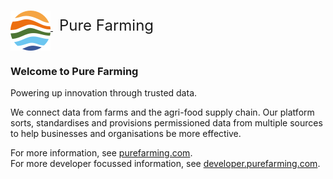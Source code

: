 <!-- PROJECT LOGO -->
<br />
<p>
  <a href="https://purefarming.com">
    <img src="/profile/pf_icon_x64.png" alt="Logo" align="middle">
  </a>
  <span style="font-size: 24px !important; padding-left: 10px;">Pure Farming</span>
</p>

### Welcome to Pure Farming
Powering up innovation through trusted data.  

We connect data from farms and the agri-food supply chain. 
Our platform sorts, standardises and provisions permissioned data from multiple sources to help businesses and organisations be more effective.

For more information, see [purefarming.com](https://purefarming.com).  
For more developer focussed information, see [developer.purefarming.com](https://developer.purefarming.com).
